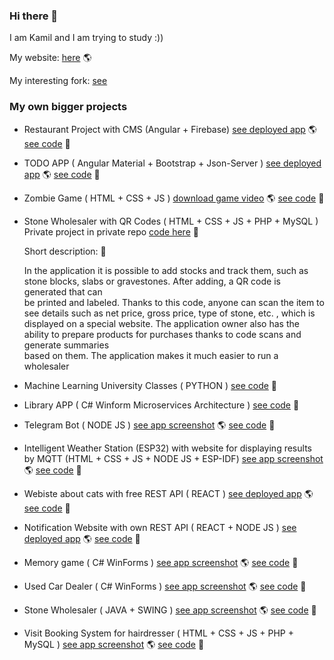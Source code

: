 ### Hi there 👋

I am Kamil and I am trying to study :)) 

My website: 
[here](http://kamil-stecyk.ct8.pl/)  🌎

My interesting fork:
[see](https://github.com/kamilstecyk/SMARTS)


### My own bigger projects

- Restaurant Project with CMS (Angular + Firebase) [see deployed app](http://restauracjadosyta.ct8.pl/) 🌎 [see code](https://github.com/kamilstecyk/project_restaurant) :speech_balloon:

- TODO APP ( Angular Material + Bootstrap + Json-Server ) [see deployed app](https://todo-angular-app-iota.vercel.app/) 🌎 [see code](https://github.com/kamilstecyk/ToDoAngularApp) :speech_balloon:

- Zombie Game ( HTML + CSS + JS ) [download game video](https://kamil-stecyk.ct8.pl/projectsImg/zombie.mov) 🌎 [see code](https://github.com/kamilstecyk/zadania_webowe_lab6/tree/master/zad9) :speech_balloon:

- Stone Wholesaler with QR Codes ( HTML + CSS + JS + PHP + MySQL ) Private project in private repo [code here](https://github.com/kamilstecyk/inventory_project)  :eyes:
  
  Short description: :speech_balloon:
  
  In the application it is possible to add stocks and track them, such as stone blocks, slabs or gravestones. After adding, a QR code is generated that can       
  be printed and labeled. Thanks to this code, anyone can scan the item to see details such as net price, gross price, type of stone, etc. , which is     
  displayed on a special website. The application owner also has the ability to prepare products for purchases thanks to code scans and generate summaries  
  based on them. The application makes it much easier to run a wholesaler

- Machine Learning University Classes ( PYTHON ) [see code](https://github.com/kamilstecyk/ML) :speech_balloon:
  
- Library APP ( C# Winform Microservices Architecture ) [see code](https://github.com/kamilstecyk/projects/tree/master/LibraryProject) :speech_balloon:
  
- Telegram Bot ( NODE JS )  [see app screenshot](https://kamil-stecyk.ct8.pl/projectsImg/telegram_bot.PNG) 🌎 [see code](https://github.com/kamilstecyk/happyBotTelegram) :speech_balloon:

- Intelligent Weather Station (ESP32) with website for displaying results by MQTT  (HTML + CSS + JS + NODE JS + ESP-IDF)  [see app screenshot](https://kamil-stecyk.ct8.pl/projectsImg/iot.png) 🌎 [see code](https://github.com/kamilstecyk/IOT_2022_thermometer) :speech_balloon:

- Webiste about cats with free REST API ( REACT ) [see deployed app](https://mashas-cats.ct8.pl/) 🌎 [see code](https://github.com/kamilstecyk/projects/tree/master/Animal_website) :speech_balloon:

- Notification Website with own REST API ( REACT + NODE JS ) [see deployed app](https://notification-app-production.up.railway.app/) 🌎 [see code](https://github.com/kamilstecyk/Websites-/tree/master/NotificationAPP) :speech_balloon:

- Memory game ( C# WinForms ) [see app screenshot](https://kamil-stecyk.ct8.pl/projectsImg/memoryGame.jpg) 🌎 [see code](https://github.com/kamilstecyk/projects/tree/master/memory_game) :speech_balloon:

- Used Car Dealer ( C# WinForms ) [see app screenshot](https://kamil-stecyk.ct8.pl/projectsImg/komis.jpg) 🌎 [see code](https://github.com/kamilstecyk/projects/tree/master/komis_samochodowy) :speech_balloon:

- Stone Wholesaler ( JAVA + SWING ) [see app screenshot](https://kamil-stecyk.ct8.pl/projectsImg/hurtownia.jpg) 🌎 [see code](https://github.com/kamilstecyk/projects/tree/master/Projekt%20hurtownia) :speech_balloon:

- Visit Booking System for hairdresser ( HTML + CSS + JS + PHP + MySQL ) [see app screenshot](https://kamil-stecyk.ct8.pl/projectsImg/fryzjerzy.jpg) 🌎 [see code](https://github.com/kamilstecyk/projects/tree/master/systemRezerwacjiFryzjera) :speech_balloon:

